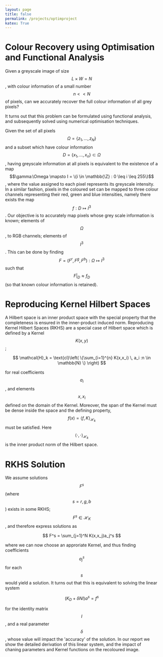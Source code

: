 ```yaml
---
layout: page
title: false
permalink: /projects/optimproject
katex: True
---
```


# Colour Recovery using Optimisation and Functional Analysis

Given a greyscale image of size $$L \times W = N$$, with colour information of a small number $$n << N$$ of pixels, can we accurately recover the full colour information of all grey pixels?

It turns out that this problem can be formulated using functional analysis, and subsequently solved using numerical optimisation techniques. 

Given the set of all pixels $$\Omega = \{z_1, \ldots , z_N\}$$ and a subset which have colour information $$D = \{x_1,\ldots,x_n\} \subset \Omega$$, having greyscale information at all pixels is equivalent to the existence of a map $$\gamma:\Omega \mapsto I = \{i \in \mathbb{\Z} : 0 \leq i \leq 255\}$$, where the value assigned to each pixel represents its greyscale intensity. In a similar fashion, pixels in the coloured set can be mapped to three colour channels representing their red, green and blue intensities, namely there exists the map $$f:D\mapsto I^3$$. Our objective is to accurately map pixels whose grey scale information is known; elements of $$\Omega$$, to RGB channels; elements of $$I^3$$. This can be done by finding $$F = (F^r, F^g, F^b) : \Omega \mapsto I^3$$ such that $$F|_D \approx f_D$$ (so that known colour information is retained).

# Reproducing Kernel Hilbert Spaces

A Hilbert space is an inner product space with the special property that the completeness is ensured in the inner-product induced norm. Reproducing Kernel Hilbert Spaces (RKHS) are a special case of Hilbert space which is defined by a Kernel $$K(x,y)$$;

$$
\mathcal{H}_k = \text{cl}\left( \{\sum_{i=1}^{n} K(x,x_i) \, a_i :n \in \mathbb{N} \} \right)
$$

for real coefficients $$a_i$$, and elements $$x, x_i$$ defined on the domain of the Kernel. Moreover, the span of the Kernel must be dense inside the space and the defining property, $$f(x) = \langle f,K \rangle_{\mathcal{H}_k}$$ must be satisfied. Here $$\langle \cdot,\cdot \rangle_{\mathcal{H}_k}$$ is the inner product norm of the Hilbert space. 

# RKHS Solution
We assume solutions $$F^s$$ (where $$s = r,g,b$$) exists in some RKHS; $$F^s \in \mathcal{H}_K$$, and therefore express solutions as

$$
F^s = \sum_{j=1}^N K(x,x_j)a_j^s
$$

where we can now choose an approriate Kernel, and thus finding coefficients $$a_j^s$$ for each $$s$$ would yield a solution. It turns out that this is equivalent to solving the linear system 

$$
(K_D+\delta NI)a^s = f^s
$$

for the identity matrix $$I$$, and a real parameter $$\delta$$, whose value will impact the 'accuracy' of the solution. In our report we show the detailed derivation of this linear system, and the impact of chaning parameters and Kernel functions on the recoloured image. 